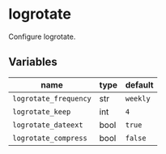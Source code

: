 # logrotate

Configure logrotate.

## Variables

| name                  | type | default  |
| --------------------- | ---- | -------- |
| `logrotate_frequency` | str  | `weekly` |
| `logrotate_keep`      | int  | `4`      |
| `logrotate_dateext`   | bool | `true`   |
| `logrotate_compress`  | bool | `false`  |

